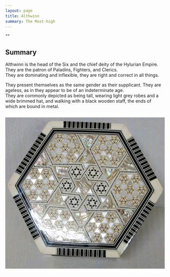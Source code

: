 ```yaml
---
layout: page
title: Althwinn
summary: The Most-high 
---
```


<em>
""
</em>

## Summary

Althwinn is the head of the Six and the chief deity of the Hylurian Empire. 
They are the patron of Paladins, Fighters, and Clerics.  
They are dominating and inflexible, they are right and correct in all things.  

They present themselves as the same gender as their supplicant. 
They are ageless, as in they appear to be of an indeterminate age.  
They are commonly depicted as being tall, wearing light grey robes and a wide brimmed hat, and walking with a black wooden staff, the ends of which are bound in metal.

![Glyph of Althwinn](/assets/althwinn-glyph.jpg)

